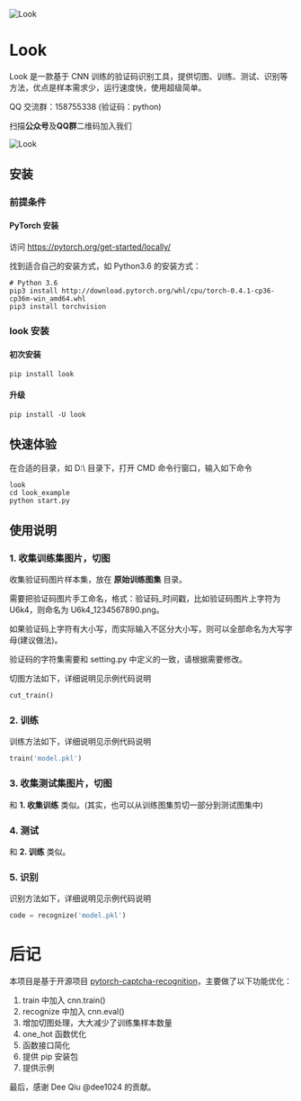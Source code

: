 ![Look](https://github.com/tonglei100/look/blob/master/snapshot/logo.jpg?raw=true)

# Look

Look 是一款基于 CNN 训练的验证码识别工具，提供切图、训练、测试、识别等方法，优点是样本需求少，运行速度快，使用超级简单。

QQ 交流群：158755338 (验证码：python)

扫描**公众号**及**QQ群**二维码加入我们

![Look](https://github.com/tonglei100/sweetest/blob/master/snapshot/sweetest.jpg?raw=true)


## 安装

### 前提条件

#### PyTorch 安装

访问 <https://pytorch.org/get-started/locally/>

找到适合自己的安装方式，如 Python3.6 的安装方式：

```shell
# Python 3.6
pip3 install http://download.pytorch.org/whl/cpu/torch-0.4.1-cp36-cp36m-win_amd64.whl
pip3 install torchvision
```

### look 安装

#### 初次安装

```shell
pip install look
```

#### 升级

```shell
pip install -U look
```

## 快速体验

在合适的目录，如 D:\\ 目录下，打开 CMD 命令行窗口，输入如下命令

```shell
look
cd look_example
python start.py
```

## 使用说明

### 1. 收集训练集图片，切图

收集验证码图片样本集，放在 **原始训练图集** 目录。

需要把验证码图片手工命名，格式：验证码\_时间戳，比如验证码图片上字符为 U6k4，则命名为 U6k4_1234567890.png。

如果验证码上字符有大小写，而实际输入不区分大小写，则可以全部命名为大写字母(建议做法)。

验证码的字符集需要和 setting.py 中定义的一致，请根据需要修改。

切图方法如下，详细说明见示例代码说明

```Python
cut_train()
```

### 2. 训练

训练方法如下，详细说明见示例代码说明

```Python
train('model.pkl')
```

### 3. 收集测试集图片，切图

和 **1. 收集训练** 类似。(其实，也可以从训练图集剪切一部分到测试图集中)

### 4. 测试

和 **2. 训练** 类似。

### 5. 识别

识别方法如下，详细说明见示例代码说明

```python
code = recognize('model.pkl')
```

# 后记

本项目是基于开源项目 [pytorch-captcha-recognition](https://github.com/dee1024/pytorch-captcha-recognition)，主要做了以下功能优化：

1.  train 中加入 cnn.train()
2.  recognize 中加入 cnn.eval()
3.  增加切图处理，大大减少了训练集样本数量
4.  one_hot 函数优化
5.  函数接口简化
6.  提供 pip 安装包
7.  提供示例

最后，感谢 Dee Qiu @dee1024 的贡献。
